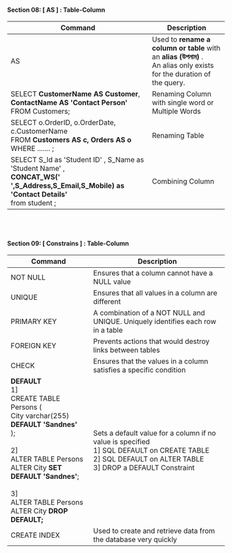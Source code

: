 #### Section 08: [ AS ] : Table-Column
  
| Command    | Description |
| ----------- | ----------- |
| AS  | Used to <b> rename a column or table </b> with an  <b> alias (উপনাম) </b> . <br> An alias only exists for the duration of the query.|
| SELECT <b> CustomerName AS Customer</b>,<b> ContactName AS 'Contact Person'</b> <br> FROM Customers;| Renaming Column with single word or Multiple Words|
|SELECT o.OrderID, o.OrderDate, c.CustomerName<br>FROM <b>Customers AS c, Orders AS o</b><br>WHERE ....... ;|Renaming Table|
|SELECT S_Id as 'Student ID' , S_Name as 'Student Name' , <br> <b> CONCAT_WS(' ',S_Address,S_Email,S_Mobile) as 'Contact Details' </b> <br> from student  ;| Combining Column   |


<br> 

<br>

#### Section 09: [ Constrains ] : Table-Column
  
| Command    | Description |
| ----------- | ----------- |
|NOT NULL | Ensures that a column cannot have a NULL value |
|UNIQUE | Ensures that all values in a column are different|
|PRIMARY KEY | A combination of a NOT NULL and UNIQUE. Uniquely identifies each row in a table|
|FOREIGN KEY  |Prevents actions that would destroy links between tables|
|CHECK | Ensures that the values in a column satisfies a specific condition|
|<b>DEFAULT</b> <br>1] <br> CREATE TABLE Persons (<br>    City varchar(255) <b>DEFAULT 'Sandnes'</b><br>);<br><br>  2] <br>ALTER TABLE Persons <br>ALTER City<b> SET DEFAULT 'Sandnes'</b>;<br> <br> 3]<br> ALTER TABLE Persons <br> ALTER City <b> DROP DEFAULT;</b> <br>|Sets a default value for a column if no value is specified <br> 1] SQL DEFAULT on CREATE TABLE <br>2] SQL DEFAULT on ALTER TABLE  <br> 3] DROP a DEFAULT Constraint <br> |
|CREATE INDEX | Used to create and retrieve data from the database very quickly|
